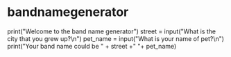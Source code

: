 # bandnamegenerator
print("Welcome to the band name generator")
street = input("What is the city that you grew up?\n")
pet_name = input("What is your name of pet?\n")
print("Your band name could be " + street +" "+ pet_name)
